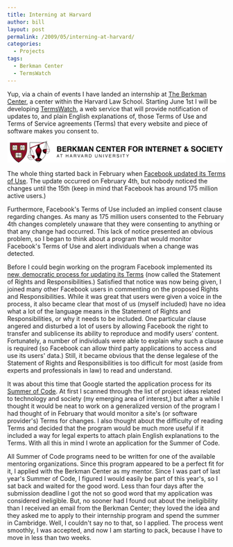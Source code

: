 ```yaml
---
title: Interning at Harvard
author: bill
layout: post
permalink: /2009/05/interning-at-harvard/
categories:
  - Projects
tags:
  - Berkman Center
  - TermsWatch
---
```

Yup, via a chain of events I have landed an internship at
[The Berkman Center][1], a center within the Harvard Law School. Starting June
1st I will be developing [TermsWatch][2], a web service that will provide
notification of updates to, and plain English explanations of, those Terms of
Use and Terms of Service agreements (Terms) that every website and piece of
software makes you consent to.

[![Berkman Logo](/images/posts/2009/05/berkman-logo.png)][1]

The whole thing started back in February when
[Facebook updated its Terms of Use][3]. The update occurred on February 4th,
but nobody noticed the changes until the 15th (keep in mind that Facebook has
around 175 million active users.)

Furthermore, Facebook's Terms of Use included an implied consent clause
regarding changes. As many as 175 million users consented to the February 4th
changes completely unaware that they were consenting to anything or that any
change had occurred. This lack of notice presented an obvious problem, so I
began to think about a program that would monitor Facebook's Terms of Use and
alert individuals when a change was detected.

Before I could begin working on the program Facebook implemented its
[new, democratic process for updating its Terms][4] (now called the Statement
of Rights and Responsibilities.) Satisfied that notice was now being given, I
joined many other Facebook users in commenting on the proposed Rights and
Responsibilities. While it was great that users were given a voice in the
process, it also became clear that most of us (myself included) have no idea
what a lot of the language means in the Statement of Rights and
Responsibilities, or why it needs to be included. One particular clause angered
and disturbed a lot of users by allowing Facebook the right to transfer and
sublicense its ability to reproduce and modify users' content. Fortunately, a
number of individuals were able to explain why such a clause is required (so
Facebook can allow third party applications to access and use its users' data.)
Still, it became obvious that the dense legalese of the Statement of Rights and
Responsibilities is too difficult for most (aside from experts and
professionals in law) to read and understand.

It was about this time that Google started the application process for its
[Summer of Code][5]. At first I scanned through the list of project ideas
related to technology and society (my emerging area of interest,) but after a
while I thought it would be neat to work on a generalized version of the
program I had thought of in February that would monitor a site's (or software
provider's) Terms for changes. I also thought about the difficulty of reading
Terms and decided that the program would be much more useful if it included a
way for legal experts to attach plain English explanations to the Terms. With
all this in mind I wrote an application for the Summer of Code.

All Summer of Code programs need to be written for one of the available
mentoring organizations. Since this program appeared to be a perfect fit for
it, I applied with the Berkman Center as my mentor. Since I was part of last
year's Summer of Code, I figured I would easily be part of this year's, so I
sat back and waited for the good word. Less than four days after the submission
deadline I got the not so good word that my application was considered
ineligible. But, no sooner had I found out about the ineligibility than I
received an email from the Berkman Center; they loved the idea and they asked
me to apply to their internship program and spend the summer in Cambridge.
Well, I couldn't say no to that, so I applied. The process went smoothly, I was
accepted, and now I am starting to pack, because I have to move in less than
two weeks.

 [1]: http://cyber.law.harvard.edu/
 [2]: index.php?option=com_content&view=article&id=46:termswatch-description&catid=36:termswatch&Itemid=56
 [3]: http://abcnews.go.com/Technology/Story?id=6901163&page=1
 [4]: http://www.usatoday.com/printedition/money/20090227/facebook27_st.art.htm
 [5]: http://code.google.com/soc/
